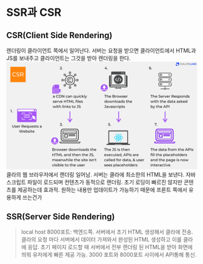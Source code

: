 # SSR과 CSR
## CSR(Client Side Rendering)

렌더링이 클라이언트 쪽에서 일어난다. 서버는 요청을 받으면 클라이언트에서 HTML과 JS를 보내주고 클라이언트는 그것을 받아 렌더링을 한다. 
![CSR의 단계](./WEB/csr.png)  
클라의 웹 브라우저에서 랜더링 일어남. 서버는 클라에 최소한의 HTML을 보낸다. 자바스크립트
파일이 로드되며 컨텐츠가 동적으로 랜더링. 초기 로딩이 빠르진 않지만 콘텐츠를 제공하는데 
효과적. 원하는 내용만 업데이트가 가능하기 때문에 프론트 쪽에서 유용하게 쓰는건가

## SSR(Server Side Rendering)
>local host 8000포트: 백엔드쪽.
서버에서 초기 HTML 생성해서 클라에 전송.
클라의 요청 마다 서버에서 데이터 가져와서 완성된 HTML 생성하고 이를 클라에 응답.
초기 페이지 로드할 때 서버에서 전부 랜더링 된 HTML을 받아 화면에 띄워 
유저에게 빠른 제공 가능. 3000 포트와 8000포트 사이에서 API통해 통신. 
